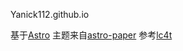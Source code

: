 Yanick112.github.io

基于[Astro](https://astro.build/)
主题来自[astro-paper](https://astro-paper.pages.dev)
参考[lc4t](https://github.com/lc4t/lc4t.github.io)
